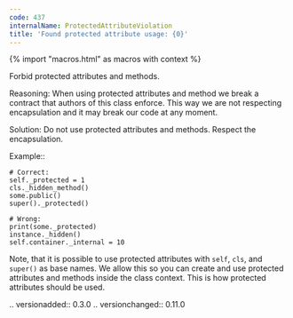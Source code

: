 ```yaml
---
code: 437
internalName: ProtectedAttributeViolation
title: 'Found protected attribute usage: {0}'
---
```


{% import "macros.html" as macros with context %}


Forbid protected attributes and methods.

Reasoning:
    When using protected attributes and method we break a contract
    that authors of this class enforce.
    This way we are not respecting encapsulation and it may break
    our code at any moment.

Solution:
    Do not use protected attributes and methods.
    Respect the encapsulation.

Example::

    # Correct:
    self._protected = 1
    cls._hidden_method()
    some.public()
    super()._protected()

    # Wrong:
    print(some._protected)
    instance._hidden()
    self.container._internal = 10

Note, that it is possible to use protected attributes with
``self``, ``cls``, and ``super()`` as base names.
We allow this so you can create and
use protected attributes and methods inside the class context.
This is how protected attributes should be used.

.. versionadded:: 0.3.0
.. versionchanged:: 0.11.0